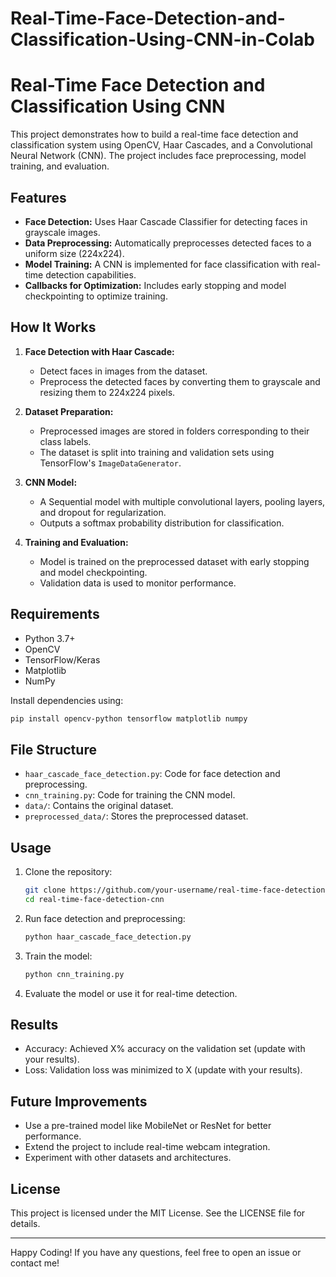 # Real-Time-Face-Detection-and-Classification-Using-CNN-in-Colab

# Real-Time Face Detection and Classification Using CNN

This project demonstrates how to build a real-time face detection and classification system using OpenCV, Haar Cascades, and a Convolutional Neural Network (CNN). The project includes face preprocessing, model training, and evaluation.

## Features

- **Face Detection:** Uses Haar Cascade Classifier for detecting faces in grayscale images.
- **Data Preprocessing:** Automatically preprocesses detected faces to a uniform size (224x224).
- **Model Training:** A CNN is implemented for face classification with real-time detection capabilities.
- **Callbacks for Optimization:** Includes early stopping and model checkpointing to optimize training.

## How It Works

1. **Face Detection with Haar Cascade:**
   - Detect faces in images from the dataset.
   - Preprocess the detected faces by converting them to grayscale and resizing them to 224x224 pixels.

2. **Dataset Preparation:**
   - Preprocessed images are stored in folders corresponding to their class labels.
   - The dataset is split into training and validation sets using TensorFlow's `ImageDataGenerator`.

3. **CNN Model:**
   - A Sequential model with multiple convolutional layers, pooling layers, and dropout for regularization.
   - Outputs a softmax probability distribution for classification.

4. **Training and Evaluation:**
   - Model is trained on the preprocessed dataset with early stopping and model checkpointing.
   - Validation data is used to monitor performance.

## Requirements

- Python 3.7+
- OpenCV
- TensorFlow/Keras
- Matplotlib
- NumPy

Install dependencies using:
```bash
pip install opencv-python tensorflow matplotlib numpy
```

## File Structure

- `haar_cascade_face_detection.py`: Code for face detection and preprocessing.
- `cnn_training.py`: Code for training the CNN model.
- `data/`: Contains the original dataset.
- `preprocessed_data/`: Stores the preprocessed dataset.

## Usage

1. Clone the repository:
   ```bash
   git clone https://github.com/your-username/real-time-face-detection-cnn.git
   cd real-time-face-detection-cnn
   ```

2. Run face detection and preprocessing:
   ```bash
   python haar_cascade_face_detection.py
   ```

3. Train the model:
   ```bash
   python cnn_training.py
   ```

4. Evaluate the model or use it for real-time detection.

## Results

- Accuracy: Achieved X% accuracy on the validation set (update with your results).
- Loss: Validation loss was minimized to X (update with your results).

## Future Improvements

- Use a pre-trained model like MobileNet or ResNet for better performance.
- Extend the project to include real-time webcam integration.
- Experiment with other datasets and architectures.

## License

This project is licensed under the MIT License. See the LICENSE file for details.

---

Happy Coding! If you have any questions, feel free to open an issue or contact me!

